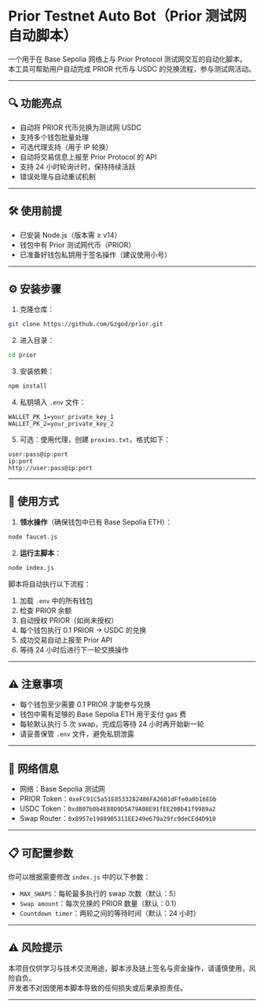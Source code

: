 # Prior Testnet Auto Bot（Prior 测试网自动脚本）

一个用于在 Base Sepolia 网络上与 Prior Protocol 测试网交互的自动化脚本。  
本工具可帮助用户自动完成 PRIOR 代币与 USDC 的兑换流程，参与测试网活动。

---

## 🔍 功能亮点

- 自动将 PRIOR 代币兑换为测试网 USDC  
- 支持多个钱包批量处理  
- 可选代理支持（用于 IP 轮换）  
- 自动将交易信息上报至 Prior Protocol 的 API  
- 支持 24 小时轮询计时，保持持续活跃  
- 错误处理与自动重试机制  

---

## 🛠️ 使用前提

- 已安装 Node.js（版本需 ≥ v14）  
- 钱包中有 Prior 测试网代币（PRIOR）  
- 已准备好钱包私钥用于签名操作（建议使用小号）

---

## ⚙️ 安装步骤

1. 克隆仓库：
```bash
git clone https://github.com/Gzgod/prior.git
```

2. 进入目录：
```bash
cd prior
```

3. 安装依赖：
```bash
npm install
```

4. 私钥填入 `.env` 文件：
```env
WALLET_PK_1=your_private_key_1
WALLET_PK_2=your_private_key_2
```

5. 可选：使用代理，创建 `proxies.txt`，格式如下：
```
user:pass@ip:port
ip:port
http://user:pass@ip:port
```

---

## 🚀 使用方式

1. **领水操作**（确保钱包中已有 Base Sepolia ETH）：
```bash
node faucet.js
```

2. **运行主脚本**：
```bash
node index.js
```

脚本将自动执行以下流程：

1. 加载 `.env` 中的所有钱包  
2. 检查 PRIOR 余额  
3. 自动授权 PRIOR（如尚未授权）  
4. 每个钱包执行 0.1 PRIOR → USDC 的兑换  
5. 成功交易自动上报至 Prior API  
6. 等待 24 小时后进行下一轮交换操作  

---

## ⚠️ 注意事项

- 每个钱包至少需要 0.1 PRIOR 才能参与兑换  
- 钱包中需有足够的 Base Sepolia ETH 用于支付 gas 费  
- 每轮默认执行 5 次 swap，完成后等待 24 小时再开始新一轮  
- 请妥善保管 `.env` 文件，避免私钥泄露  

---

## 🔗 网络信息

- 网络：Base Sepolia 测试网  
- PRIOR Token：`0xeFC91C5a51E8533282486FA2601dFfe0a0b16EDb`  
- USDC Token：`0xdB07b0b4E88D9D5A79A08E91fEE20Bb41f9989a2`  
- Swap Router：`0x8957e1988905311EE249e679a29fc9deCEd4D910`

---

## 📋 可配置参数

你可以根据需要修改 `index.js` 中的以下参数：

- `MAX_SWAPS`：每轮最多执行的 swap 次数（默认：5）  
- `Swap amount`：每次兑换的 PRIOR 数量（默认：0.1）  
- `Countdown timer`：两轮之间的等待时间（默认：24 小时）  

---

## ⚠️ 风险提示

本项目仅供学习与技术交流用途，脚本涉及链上签名与资金操作，请谨慎使用，风险自负。  
开发者不对因使用本脚本导致的任何损失或后果承担责任。

---

<!-- Auto-update: 2025-10-22T08:11:03.843240 -->
